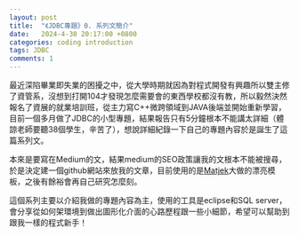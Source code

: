 ```yaml
---
layout: post
title:  "《JDBC專題》0. 系列文簡介"
date:   2024-4-30 20:17:00 +0800
categories: coding introduction
tags: JDBC
comments: 1
---
```

最近深陷畢業即失業的困擾之中，從大學時期就因為對程式開發有興趣所以雙主修了資管系，沒想到打開104才發現怎麼需要會的東西學校都沒有教，所以毅然決然報名了資展的就業培訓班，從主力寫C++微跨領域到JAVA後端並開始重新學習，目前一個多月做了JDBC的小型專題，結果報告只有5分鐘根本不能講太詳細（體諒老師要聽38個學生，辛苦了），想說詳細紀錄一下自己的專題內容於是誕生了這篇系列文。

本來是要寫在Medium的文，結果medium的SEO政策讓我的文根本不能被搜尋，於是決定建一個github網站來放我的文章，目前使用的是[Matjek](https://github.com/ShawnTeoh/matjek)大做的漂亮模板，之後有餘裕會再自己研究怎麼刻。

這個系列主要以介紹我做的專題內容為主，使用的工具是eclipse和SQL server，會分享從如何架環境到做出圖形化介面的心路歷程跟一些小細節，希望可以幫助到跟我一樣的程式新手！
